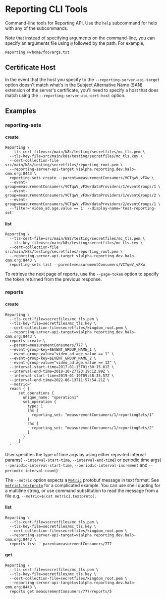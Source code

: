 # Reporting CLI Tools

Command-line tools for Reporting API. Use the `help` subcommand for help with
any of the subcommands.

Note that instead of specifying arguments on the command-line, you can specify
an arguments file using `@` followed by the path. For example,

```shell
Reporting @/home/foo/args.txt
```

## Certificate Host

In the event that the host you specify to the `--reporting-server-api-target`
option doesn't match what's in the Subject Alternative Name (SAN) extension of
the server's certificate, you'll need to specify a host that does match using
the `--reporting-server-api-cert-host` option.

## Examples

### reporting-sets

#### create

```shell
Reporting \
  --tls-cert-file=src/main/k8s/testing/secretfiles/mc_tls.pem \
  --tls-key-file=src/main/k8s/testing/secretfiles/mc_tls.key \
  --cert-collection-file src/main/k8s/testing/secretfiles/reporting_root.pem \
  --reporting-server-api-target v1alpha.reporting.dev.halo-cmm.org:8443 \
  reporting-sets create --parent=measurementConsumers/VCTqwV_vFXw \
  --event-group=measurementConsumers/VCTqwV_vFXw/dataProviders/1/eventGroups/1 \
  --event-group=measurementConsumers/VCTqwV_vFXw/dataProviders/1/eventGroups/2 \
  --event-group=measurementConsumers/VCTqwV_vFXw/dataProviders/2/eventGroups/1 \
  --filter='video_ad.age.value == 1' --display-name='test-reporting-set'
```

#### list

```shell
Reporting \
  --tls-cert-file=src/main/k8s/testing/secretfiles/mc_tls.pem \
  --tls-key-file=src/main/k8s/testing/secretfiles/mc_tls.key \
  --cert-collection-file src/main/k8s/testing/secretfiles/reporting_root.pem \
  --reporting-server-api-target v1alpha.reporting.dev.halo-cmm.org:8443 \
  reporting-sets list --parent=measurementConsumers/VCTqwV_vFXw
```

To retrieve the next page of reports, use the `--page-token` option to specify
the token returned from the previous response.

### reports

#### create

```shell
Reporting \
  --tls-cert-file=secretfiles/mc_tls.pem \
  --tls-key-file=secretfiles/mc_tls.key \
  --cert-collection-file=secretfiles/kingdom_root.pem \
  --reporting-server-api-target=v1alpha.reporting.dev.halo-cmm.org:8443 \
  reports create \
  --parent=measurementConsumers/777 \
  --event-group-key=$EVENT_GROUP_NAME_1 \
  --event-group-value="video_ad.age.value == 1" \
  --event-group-key=$EVENT_GROUP_NAME_2 \
  --event-group-value="video_ad.age.value == 12" \
  --interval-start-time=2017-01-15T01:30:15.01Z \
  --interval-end-time=2018-10-27T23:19:12.99Z \
  --interval-start-time=2019-01-19T09:48:35.57Z \
  --interval-end-time=2022-06-13T11:57:54.21Z \
  --metric='
  reach { }
      set_operations {
        unique_name: "operation1"
        set_operation {
          type: 1
          lhs {
            reporting_set: "measurementConsumers/1/reportingSets/1"
          }
          rhs {
            reporting_set: "measurementConsumers/1/reportingSets/2"
          }
        }
      }
  '
```

User specifies the type of time args by using either repeated interval params(
`--interval-start-time`, `--interval-end-time`) or periodic time args(
`--periodic-interval-start-time`, `--periodic-interval-increment` and
`--periodic-interval-count`)

The `--metric` option expects a
[`Metric`](../../../../../../../../../proto/wfa/measurement/reporting/v1alpha/metric.proto)
protobuf message in text format. See
[`metric1.textproto`](../../../../../../../../../../test/kotlin/org/wfanet/measurement/reporting/service/api/v1alpha/tools/metric1.textproto)
for a complicated example. You can use shell quoting for a multiline string, or
use command substitution to read the message from a file e.g. `--metric=$(cat
metric1.textproto)`.

#### list

```shell
Reporting \
  --tls-cert-file=secretfiles/mc_tls.pem \
  --tls-key-file=secretfiles/mc_tls.key \
  --cert-collection-file=secretfiles/kingdom_root.pem \
  --reporting-server-api-target=v1alpha.reporting.dev.halo-cmm.org:8443 \
  reports list --parent=measurementConsumers/777
```

#### get

```shell
Reporting \
  --tls-cert-file=secretfiles/mc_tls.pem \
  --tls-key-file=secretfiles/mc_tls.key \
  --cert-collection-file=secretfiles/kingdom_root.pem \
  --reporting-server-api-target=v1alpha.reporting.dev.halo-cmm.org:8443 \
  reports get measurementConsumers/777/reports/5
```
